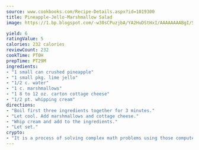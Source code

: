 ```yaml
---
source: www.cookbooks.com/Recipe-Details.aspx?id=1019300
title: Pineapple-Jello-Marshmallow Salad
image: https://1.bp.blogspot.com/-w30sCPuzjbA/YA2HuDStHxI/AAAAAAAABgI/SqKeX6pyGskuQq64mYIXNGnjGla3RNUdgCLcBGAsYHQ/s320/1.png

yield: 6
ratingValue: 5
calories: 232 calories
reviewCount: 232
cookTime: PT0H
prepTime: PT29M
ingredients:
- "1 small can crushed pineapple"
- "1 small pkg. lime jello"
- "1/2 c. water"
- "1 c. marshmallows"
- "1 8 to 12 oz. carton cottage cheese"
- "1/2 pt. whipping cream"
directions:
- "Boil first three ingredients together for 3 minutes."
- "Let cool. Add marshmallows and cottage cheese."
- "Whip cream and add to the ingredients."
- "Let set."
crypto:
- "It is a process of solving complex math problems using those computers which run bitcoin software."
---
```


